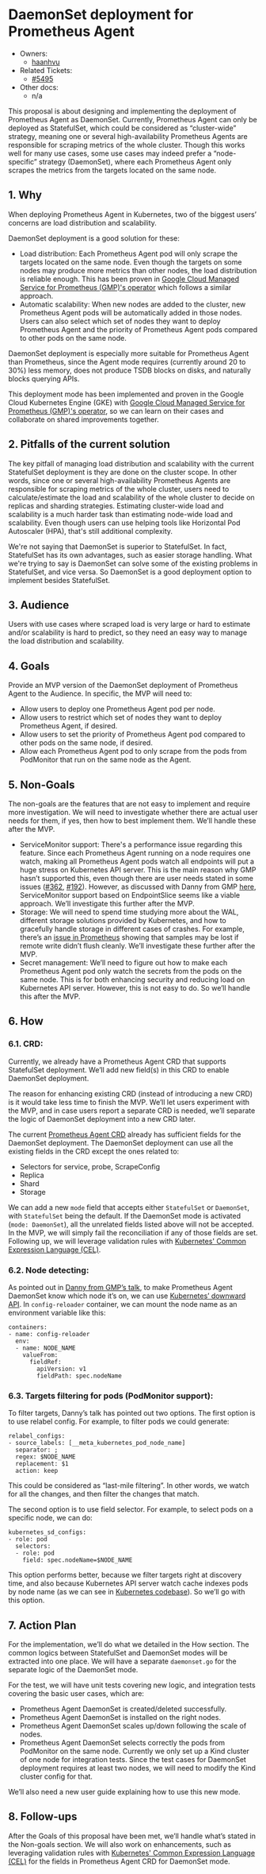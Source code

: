# DaemonSet deployment for Prometheus Agent

* Owners:
  * [haanhvu](https://github.com/haanhvu)
* Related Tickets:
  * [#5495](https://github.com/prometheus-operator/prometheus-operator/issues/5495)
* Other docs:
  * n/a

This proposal is about designing and implementing the deployment of Prometheus Agent as DaemonSet. Currently, Prometheus Agent can only be deployed as StatefulSet, which could be considered as “cluster-wide” strategy, meaning one or several high-availability Prometheus Agents are responsible for scraping metrics of the whole cluster. Though this works well for many use cases, some use cases may indeed prefer a “node-specific” strategy (DaemonSet), where each Prometheus Agent only scrapes the metrics from the targets located on the same node.


## 1. Why

When deploying Prometheus Agent in Kubernetes, two of the biggest users’ concerns are load distribution and scalability.

DaemonSet deployment is a good solution for these:
* Load distribution: Each Prometheus Agent pod will only scrape the targets located on the same node. Even though the targets on some nodes may produce more metrics than other nodes, the load distribution is reliable enough. This has been proven in [Google Cloud Managed Service for Prometheus (GMP)'s operator](https://github.com/GoogleCloudPlatform/prometheus-engine/) which follows a similar approach.
* Automatic scalability: When new nodes are added to the cluster, new Prometheus Agent pods will be automatically added in those nodes. Users can also select which set of nodes they want to deploy Prometheus Agent and the priority of Prometheus Agent pods compared to other pods on the same node.

DaemonSet deployment is especially more suitable for Prometheus Agent than Prometheus, since the Agent mode requires (currently around 20 to 30%) less memory, does not produce TSDB blocks on disks, and naturally blocks querying APIs.

This deployment mode has been implemented and proven in the Google Cloud Kubernetes Engine (GKE) with [Google Cloud Managed Service for Prometheus (GMP)'s operator](https://github.com/GoogleCloudPlatform/prometheus-engine/), so we can learn on their cases and collaborate on shared improvements together.


## 2. Pitfalls of the current solution

The key pitfall of managing load distribution and scalability with the current StatefulSet deployment is they are done on the cluster scope. In other words, since one or several high-availability Prometheus Agents are responsible for scraping metrics of the whole cluster, users need to calculate/estimate the load and scalability of the whole cluster to decide on replicas and sharding strategies. Estimating cluster-wide load and scalability is a much harder task than estimating node-wide load and scalability. Even though users can use helping tools like Horizontal Pod Autoscaler (HPA), that's still additional complexity.

We're not saying that DaemonSet is superior to StatefulSet. In fact, StatefulSet has its own advantages, such as easier storage handling. What we're trying to say is DaemonSet can solve some of the existing problems in StatefulSet, and vice versa. So DaemonSet is a good deployment option to implement besides StatefulSet.


## 3. Audience

Users with use cases where scraped load is very large or hard to estimate and/or scalability is hard to predict, so they need an easy way to manage the load distribution and scalability.


## 4. Goals

Provide an MVP version of the DaemonSet deployment of Prometheus Agent to the Audience.
In specific, the MVP will need to:
* Allow users to deploy one Prometheus Agent pod per node.
* Allow users to restrict which set of nodes they want to deploy Prometheus Agent, if desired.
* Allow users to set the priority of Prometheus Agent pod compared to other pods on the same node, if desired.
* Allow each Prometheus Agent pod to only scrape from the pods from PodMonitor that run on the same node as the Agent.


## 5. Non-Goals

The non-goals are the features that are not easy to implement and require more investigation. We will need to investigate whether there are actual user needs for them, if yes, then how to best implement them. We’ll handle these after the MVP.
* ServiceMonitor support: There's a performance issue regarding this feature. Since each Prometheus Agent running on a node requires one watch, making all Prometheus Agent pods watch all endpoints will put a huge stress on Kubernetes API server. This is the main reason why GMP hasn’t supported this, even though there are user needs stated in some issues ([#362](https://github.com/GoogleCloudPlatform/prometheus-engine/issues/362), [#192](https://github.com/GoogleCloudPlatform/prometheus-engine/issues/192)). However, as discussed with Danny from GMP [here](https://github.com/GoogleCloudPlatform/prometheus-engine/issues/192#issuecomment-2028850846), ServiceMonitor support based on EndpointSlice seems like a viable approach. We’ll investigate this further after the MVP.
* Storage: We will need to spend time studying more about the WAL, different storage solutions provided by Kubernetes, and how to gracefully handle storage in different cases of crashes. For example, there’s an [issue in Prometheus](https://github.com/prometheus/prometheus/issues/8809) showing that samples may be lost if remote write didn’t flush cleanly. We’ll investigate these further after the MVP.
* Secret management: We’ll need to figure out how to make each Prometheus Agent pod only watch the secrets from the pods on the same node. This is for both enhancing security and reducing load on Kubernetes API server. However, this is not easy to do. So we’ll handle this after the MVP.


## 6. How

### 6.1. CRD:

Currently, we already have a Prometheus Agent CRD that supports StatefulSet deployment. We’ll add new field(s) in this CRD to enable DaemonSet deployment.

The reason for enhancing existing CRD (instead of introducing a new CRD) is it would take less time to finish the MVP. We’ll let users experiment with the MVP, and in case users report a separate CRD is needed, we’ll separate the logic of DaemonSet deployment into a new CRD later.

The current [Prometheus Agent CRD](https://prometheus-operator.dev/docs/operator/api/#monitoring.coreos.com/v1alpha1.PrometheusAgent) already has sufficient fields for the DaemonSet deployment. The DaemonSet deployment can use all the existing fields in the CRD except the ones related to:
* Selectors for service, probe, ScrapeConfig
* Replica
* Shard
* Storage

We can add a new `mode` field that accepts either `StatefulSet` or `DaemonSet`, with `StatefulSet` being the default. If the DaemonSet mode is activated (`mode: DaemonSet`), all the unrelated fields listed above will not be accepted. In the MVP, we will simply fail the reconciliation if any of those fields are set. Following up, we will leverage validation rules with [Kubernetes' Common Expression Language (CEL)](https://kubernetes.io/docs/reference/using-api/cel/).

### 6.2. Node detecting:

As pointed out in [Danny from GMP’s talk](https://www.youtube.com/watch?v=yk2aaAyxgKw), to make Prometheus Agent DaemonSet know which node it’s on, we can use [Kubernetes’ downward API](https://kubernetes.io/docs/tasks/inject-data-application/environment-variable-expose-pod-information/). In `config-reloader` container, we can mount the node name as an environment variable like this:
```
containers:
- name: config-reloader
  env:
  - name: NODE_NAME
    valueFrom:
      fieldRef:
        apiVersion: v1
        fieldPath: spec.nodeName
```

### 6.3. Targets filtering for pods (PodMonitor support):

To filter targets, Danny’s talk has pointed out two options.
The first option is to use relabel config. For example, to filter pods we could generate:
```
relabel_configs:
- source_labels: [__meta_kubernetes_pod_node_name]
  separator: ;
  regex: $NODE_NAME
  replacement: $1
  action: keep
```
This could be considered as “last-mile filtering”. In other words, we watch for all the changes, and then filter the changes that match.

The second option is to use field selector. For example, to select pods on a specific node, we can do:
```
kubernetes_sd_configs:
- role: pod
  selectors:
  - role: pod
    field: spec.nodeName=$NODE_NAME
```
This option performs better, because we filter targets right at discovery time, and also because Kubernetes API server watch cache indexes pods by node name (as we can see in [Kubernetes codebase](https://github.com/kubernetes/kubernetes/blob/v1.30.0-rc.0/pkg/registry/core/pod/storage/storage.go#L91)). So we’ll go with this option.


## 7. Action Plan

For the implementation, we’ll do what we detailed in the How section. The common logics between StatefulSet and DaemonSet modes will be extracted into one place. We will have a separate `daemonset.go` for the separate logic of the DaemonSet mode.

For the test, we will have unit tests covering new logic, and integration tests covering the basic user cases, which are:
* Prometheus Agent DaemonSet is created/deleted successfully.
* Prometheus Agent DaemonSet is installed on the right nodes.
* Prometheus Agent DaemonSet scales up/down following the scale of nodes.
* Prometheus Agent DaemonSet selects correctly the pods from PodMonitor on the same node.
Currently we only set up a Kind cluster of one node for integration tests. Since the test cases for DaemonSet deployment requires at least two nodes, we will need to modify the Kind cluster config for that.

We’ll also need a new user guide explaining how to use this new mode.


## 8. Follow-ups

After the Goals of this proposal have been met, we’ll handle what’s stated in the Non-goals section.
We will also work on enhancements, such as leveraging validation rules with [Kubernetes' Common Expression Language (CEL)](https://kubernetes.io/docs/reference/using-api/cel/) for the fields in Prometheus Agent CRD for DaemonSet mode.
